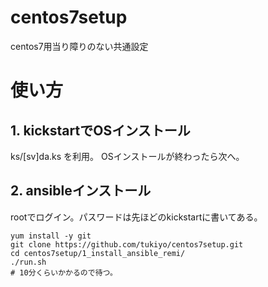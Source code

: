 centos7setup
============

centos7用当り障りのない共通設定

# 使い方

## 1. kickstartでOSインストール

ks/[sv]da.ks を利用。
OSインストールが終わったら次へ。

## 2. ansibleインストール

rootでログイン。パスワードは先ほどのkickstartに書いてある。

    yum install -y git
    git clone https://github.com/tukiyo/centos7setup.git
    cd centos7setup/1_install_ansible_remi/
    ./run.sh
    # 10分くらいかかるので待つ。
